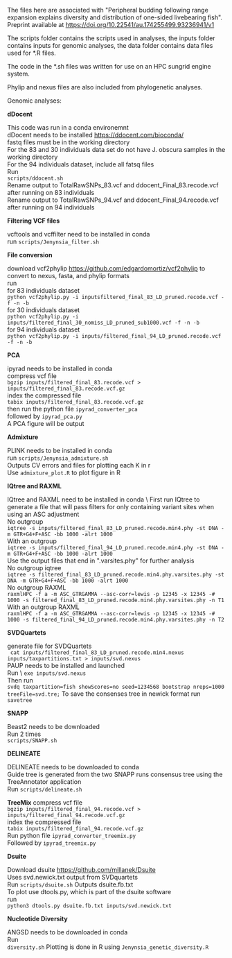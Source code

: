 The files here are associated with "Peripheral budding following range expansion explains diversity and distribution of one-sided livebearing fish". Preprint available at https://doi.org/10.22541/au.174255499.93236941/v1

The scripts folder contains the scripts used in analyses, the inputs folder contains inputs for genomic analyses, the data folder contains data files used for *.R files.

The code in the *.sh files was written for use on an HPC sungrid engine system.

Phylip and nexus files are also included from phylogenetic analyses.

Genomic analyses:

**dDocent**

This code was run in a conda environemnt \
dDocent needs to be installed  https://ddocent.com/bioconda/ \
fastq files must be in the working directory \
For the 83 and 30 individuals data set do not have J. obscura samples in the working directory \
For the 94 individuals dataset, include all fatsq files \
Run \
```scripts/ddocent.sh``` \
Rename output to TotalRawSNPs_83.vcf and ddocent_Final_83.recode.vcf after running on 83 individuals \
Rename output to TotalRawSNPs_94.vcf and ddocent_Final_94.recode.vcf after running on 94 individuals 

**Filtering VCF files**

vcftools and vcffilter need to be installed in conda \
run ```scripts/Jenynsia_filter.sh```


**File conversion**

download vcf2phylip https://github.com/edgardomortiz/vcf2phylip to convert to nexus, fasta, and phylip formats\
run \
for 83 individuals dataset \
```python vcf2phylip.py -i inputsfiltered_final_83_LD_pruned.recode.vcf -f -n -b```\
for 30 individuals dataset \
```python vcf2phylip.py -i inputs/filtered_final_30_nomiss_LD_pruned_sub1000.vcf -f -n -b```\
for 94 individuals dataset \
```python vcf2phylip.py -i inputs/filtered_final_94_LD_pruned.recode.vcf -f -n -b```

**PCA**

ipyrad needs to be installed in conda \
compress vcf file \
```bgzip inputs/filtered_final_83.recode.vcf > inputs/filtered_final_83.recode.vcf.gz``` \
index the compressed file \
```tabix inputs/filtered_final_83.recode.vcf.gz``` \
then run the python file ```ipyrad_converter_pca``` \
followed by ```ipyrad_pca.py```\
A PCA figure will be output

**Admixture**

PLINK needs to be installed in conda \
run ```scripts/Jenynsia_admixture.sh``` \
Outputs CV errors and files for plotting each K in r \
Use ```admixture_plot.R``` to plot figure in R 

**IQtree and RAXML**

IQtree and RAXML need to be installed in conda \ 
First run IQtree to generate a file that will pass filters for only containing variant sites when using an ASC adjustment \
No outgroup\
```iqtree -s inputs/filtered_final_83_LD_pruned.recode.min4.phy -st DNA -m GTR+G4+F+ASC -bb 1000 -alrt 1000``` \
With an outgroup \
```iqtree -s inputs/filtered_final_94_LD_pruned.recode.min4.phy -st DNA -m GTR+G4+F+ASC -bb 1000 -alrt 1000``` \
Use the output files that end in ".varsites.phy" for further analysis \
No outgroup iqtree\
```iqtree -s filtered_final_83_LD_pruned.recode.min4.phy.varsites.phy -st DNA -m GTR+G4+F+ASC -bb 1000 -alrt 1000``` \
No outgroup RAXML \
```raxmlHPC -f a -m ASC_GTRGAMMA --asc-corr=lewis -p 12345 -x 12345 -# 1000 -s filtered_final_83_LD_pruned.recode.min4.phy.varsites.phy -n T1``` \
With an outgroup RAXML \
```raxmlHPC -f a -m ASC_GTRGAMMA --asc-corr=lewis -p 12345 -x 12345 -# 1000 -s filtered_final_94_LD_pruned.recode.min4.phy.varsites.phy -n T2``` 

**SVDQuartets**

generate file for SVDQuartets \
``` cat inputs/filtered_final_83_LD_pruned.recode.min4.nexus inputs/taxpartitions.txt > inputs/svd.nexus```\
PAUP needs to be installed and launched \
Run \ 
```exe inputs/svd.nexus``` \
Then run \
```svdq taxpartition=fish showScores=no seed=1234568 bootstrap nreps=1000 treeFile=svd.tre;```
To save the consenses tree in newick format run \
```savetree```

**SNAPP**

Beast2 needs to be downloaded \
Run 2 times\
```scripts/SNAPP.sh``` 

**DELINEATE**

DELINEATE needs to be downloaded to conda\
Guide tree is generated from the two SNAPP runs consensus tree using the TreeAnnotator application\
Run ```scripts/delineate.sh```

**TreeMix**
compress vcf file \
```bgzip inputs/filtered_final_94.recode.vcf > inputs/filtered_final_94.recode.vcf.gz``` \
index the compressed file \
```tabix inputs/filtered_final_94.recode.vcf.gz``` \
Run python file ```ipyrad_converter_treemix.py``` \
Followed by ```ipyrad_treemix.py```

**Dsuite**

Download dsuite https://github.com/millanek/Dsuite \
Uses svd.newick.txt output from SVDquartets \
Run ```scripts/dsuite.sh```
Outputs dsuite.fb.txt \
To plot use dtools.py, which is part of the dsuite software\
run\
```python3 dtools.py dsuite.fb.txt inputs/svd.newick.txt```

**Nucleotide Diversity**

ANGSD needs to be downloaded in conda \
Run \
```diversity.sh```
Plotting is done in R using ```Jenynsia_genetic_diversity.R```













